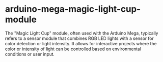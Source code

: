 # arduino-mega-magic-light-cup-module
The "Magic Light Cup" module, often used with the Arduino Mega, typically refers to a sensor module that combines RGB LED lights with a sensor for color detection or light intensity. It allows for interactive projects where the color or intensity of light can be controlled based on environmental conditions or user input.
